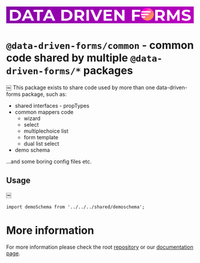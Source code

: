 [![Data Driven Form logo](https://raw.githubusercontent.com/data-driven-forms/react-forms/master/images/logo.png)](https://data-driven-forms.org/)

# `@data-driven-forms/common` - common code shared by multiple `@data-driven-forms/*` packages
￼
This package exists to share code used by more than one data-driven-forms package, such as:

- shared interfaces - propTypes
- common mappers code
  - wizard
  - select
  - multiplechoice list
  - form template
  - dual list select
- demo schema

...and some boring config files etc.

## Usage
￼
```
import demoSchema from '../../../shared/demoschema';

```

# More information

For more information please check the root [repository](https://github.com/data-driven-forms/react-forms) or our [documentation page](https://data-driven-forms.org/).